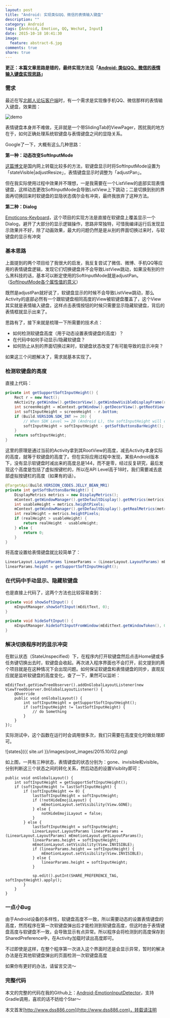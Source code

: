 ```yaml
---
layout: post
title: "Android: 实现类似QQ、微信的表情输入键盘"
description: ""
category: Android
tags: [Android, Emotion, QQ, Wechat, Input]
date: 2015-10-18 10:41:30
image:
  feature: abstract-6.jpg
comments: true
share: true
---
```


**更正：本篇文章思路是错的，最终实现方法见「[Android: 类似QQ、微信的表情输入键盘实现思路](/android/2015/12/11/14-01)」**

### 需求

最近在写[北邮人论坛客户端](http://www.pgyer.com/byrapp)时，有一个需求是实现像手机QQ、微信那样的表情输入键盘，效果图：

![demo](https://github.com/dss886/Android-EmotionInputDetector/raw/master/01.gif)

表情键盘本身并不难做，无非就是一个带SlidingTab的ViewPager，困扰我的地方在于，如何正确处理系统软键盘与表情键盘之间的显隐关系。

Google了一下，大概有这么几种思路：

**第一种：动态改变SoftInputMode**

[这篇博文](http://www.tuicool.com/articles/MJZ7ry)是国内网上转载比较多的方法，软键盘显示时将SoftInputMode设置为「stateVisible\|adjustResize」，表情键盘显示时调整为「adjustPan」。

但在我实际使用过程中效果并不理想，一是我需要在一个ListView的底部实现表情键盘，这样动态更改SoftInputMode会导致ListView上下跳动；二是切换到别的界面再切换回来时软键盘的显隐状态偶尔会有冲突，最终我放弃了这种方法。

**第二种：Dialog**

[Emoticons-Keyboard](https://github.com/chiragjain/Emoticons-Keyboard)，这个项目的实现方法是直接在软键盘上覆盖显示一个Dialog，避开了大部分的显示逻辑操作，思路非常独特，可惜我编译运行后发现显示效果并不好，除了动画效果，最大的问题仍然是是从别的界面切换过来时，与软键盘的显示有冲突

### 基本思路

上面提到的两个项目给了我很大的启发，我反复尝试了微信、微博、手机QQ等应用的表情键盘逻辑，发现它们切换键盘并不会导致ListView跳动，如果没有别的什么黑科技的话，基本可以断定使用的SoftInputMode就是adjustPan。（[SoftInputMode各个属性值的意义](http://blog.csdn.net/qeqeqe236/article/details/8108488)）

既然是adjustPan就好说了，软键盘显示的时候不会导致ListView跳动，那么Activity的底部必然有一个跟软键盘相同高度的View被软键盘覆盖了，这个View其实就是表情输入键盘，这样点击表情按钮的时候只需要显示隐藏软键盘，背后的表情框就显示出来了。

思路有了，接下来就是梳理一下所需要的技术点：

- 如何检测软键盘高度（用于动态设置表情键盘的高度）？
- 在代码中如何手动显示/隐藏软键盘？
- 如何防止从别的界面切换过来时，软键盘状态改变了有可能导致的显示冲突？

如果这三个问题解决了，需求就基本实现了。

### 检测软键盘的高度

直接上代码：

~~~java
private int getSupportSoftInputHeight() {
    Rect r = new Rect();
    mActivity.getWindow().getDecorView().getWindowVisibleDisplayFrame(r);
    int screenHeight = mContext.getWindow().getDecorView().getRootView().getHeight();
    int softInputHeight = screenHeight - r.bottom;
    if (Build.VERSION.SDK_INT >= 20) {
        // When SDK Level >= 20 (Android L), the softInputHeight will contain the height of softButtonsBar (if has)
        softInputHeight = softInputHeight - getSoftButtonsBarHeight();
    }
    return softInputHeight;
}
~~~

这里的原理是通过当前的Activity拿到其RootView的高度，减去Activity本身实际的高度，就等于软键盘的高度了。但在实际应用过程中发现，某些Android版本下，没有显示软键盘时减出来的高度总是144，而不是零，经过反复研究，最后发现这个高度是包括了虚拟按键栏的，所以在API Level高于18时，我们需要减去底部虚拟按键栏的高度（如果有的话）。

~~~java
@TargetApi(Build.VERSION_CODES.JELLY_BEAN_MR1)
private int getSoftButtonsBarHeight() {
    DisplayMetrics metrics = new DisplayMetrics();
    mContext.getWindowManager().getDefaultDisplay().getMetrics(metrics);
    int usableHeight = metrics.heightPixels;
    mContext.getWindowManager().getDefaultDisplay().getRealMetrics(metrics);
    int realHeight = metrics.heightPixels;
    if (realHeight > usableHeight) {
        return realHeight - usableHeight;
    } else {
        return 0;
    }
}
~~~

将高度设置给表情键盘就比较简单了：

~~~java
LinearLayout.LayoutParams linearParams = (LinearLayout.LayoutParams) mEmotionLayout.getLayoutParams();
linearParams.height = getSupportSoftInputHeight();
~~~

### 在代码中手动显示、隐藏软键盘

也是直接上代码了，这两个方法也比较容易查到：

~~~java
private void showSoftInput() {
    mInputManager.showSoftInput(mEditText, 0);
}

private void hideSoftInput() {
    mInputManager.hideSoftInputFromWindow(mEditText.getWindowToken(), 0);
}
~~~

### 解决切换程序时的显示冲突

在默认状态（StateUnspecified）下，在程序内打开软键盘然后点击Home键或多任务键切换出去时，软键盘会收起。再次进入程序界面也不会打开，前文提到的两个项目就是在这种情况下会出现问题。如何保证软键盘和表情键盘的同步，直观反应就是监听软键盘的高度变化，查了一下，果然可以监听：

~~~
mEditText.getViewTreeObserver().addOnGlobalLayoutListener(new ViewTreeObserver.OnGlobalLayoutListener() {
    @Override
    public void onGlobalLayout() {
        int softInputHeight = getSupportSoftInputHeight();
        if (softInputHeight != lastSoftInputHeight) {
            // do Something
        }
    }
});
~~~

实际测试中，这个函数在运行时会调用很多次，我们只需要在高度变化时做处理即可。

![states]({{ site.url }}/images/post_images/2015.10/02.png)

如上图，一共有三种状态，表情键盘的状态分别为：gone、invisible和visible。分别判断这三个状态之间的转化关系，然后动态的设置Visiblity即可：

~~~
public void onGlobalLayout() {
    int softInputHeight = getSupportSoftInputHeight();
    if (softInputHeight != lastSoftInputHeight) {
        if (softInputHeight <= 0) {
            lastSoftInputHeight = softInputHeight;
            if (!notHideEmojiLayout) {
                mEmotionLayout.setVisibility(View.GONE);
            } else {
                notHideEmojiLayout = false;
            }
        } else {
            lastSoftInputHeight = softInputHeight;
            LinearLayout.LayoutParams linearParams = (LinearLayout.LayoutParams) mEmotionLayout.getLayoutParams();
            linearParams.height = softInputHeight;
            mEmotionLayout.setVisibility(View.INVISIBLE);
            if (linearParams.height == softInputHeight) {
                mEmotionLayout.setVisibility(View.INVISIBLE);
            } else {
                linearParams.height = softInputHeight;
            }

            sp.edit().putInt(SHARE_PREFERENCE_TAG, softInputHeight).apply();
        }
    }
}
~~~

### 一点小Bug

由于Android设备的多样性，软键盘高度不一致，所以需要动态的设置表情键盘的高度，然而程序在第一次软键盘弹出后才能检测到软键盘高度，但这时由于表情键盘高度与软键盘不一致，会导致显示有点异常。所以程序会将检测到的高度保存到SharedPreference中，在Activity加载时读出高度即可。

不过即使是这样，在整个程序第一次进入这个界面时还是会显示异常，暂时的解决办法是在其他软键盘弹出的页面检测一次软键盘高度

如果你有更好的办法，请留言交流～

### 完整代码

本文的完整的代码在我的Github上：[Android-EmotionInputDetector](https://github.com/dss886/Android-EmotionInputDetector)，支持Gradle调用，喜欢的话不妨给个Star～

本文首发[http://www.dss886.com](http://www.dss886.com)，转载请注明